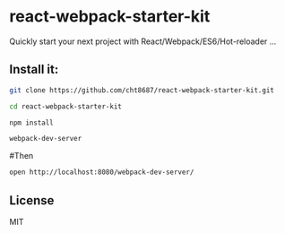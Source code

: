 # react-webpack-starter-kit


Quickly start your next project with React/Webpack/ES6/Hot-reloader ...


## Install it:

```bash
git clone https://github.com/cht8687/react-webpack-starter-kit.git
```
```bash
cd react-webpack-starter-kit
```
```bash
npm install
```
```bash
webpack-dev-server
```

#Then 

```bash
open http://localhost:8080/webpack-dev-server/
```

## License

MIT